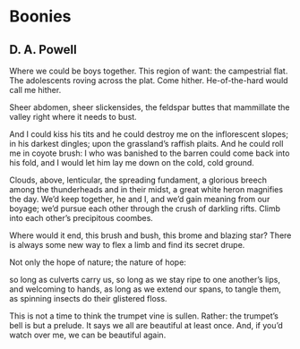# Boonies
## D. A. Powell
Where we could be boys together. This region of want:
the campestrial flat. The adolescents roving across the plat.
Come hither. He-of-the-hard would call me hither.

Sheer abdomen, sheer slickensides, the feldspar buttes
that mammillate the valley right where it needs to bust.

And I could kiss his tits and he could destroy me
on the inflorescent slopes; in his darkest dingles;
upon the grassland’s raffish plaits. And he could roll me
in coyote brush: I who was banished to the barren
could come back into his fold, and I
would let him lay me down on the cold, cold ground.

Clouds, above, lenticular, the spreading fundament,
a glorious breech among the thunderheads
and in their midst, a great white heron magnifies
the day. We’d keep together, he and I,
and we’d gain meaning from our boyage; we’d pursue
each other through the crush of darkling rifts.
Climb into each other’s precipitous coombes.

Where would it end, this brush and bush, this brome
and blazing star? There is always some new way
to flex a limb and find its secret drupe.

Not only the hope of nature; the nature of hope:

so long as culverts carry us, so long as we stay ripe
to one another’s lips, and welcoming to hands,
as long as we extend our spans, to tangle them,
as spinning insects do their glistered floss.

This is not a time to think the trumpet vine is sullen.
Rather: the trumpet’s bell is but a prelude.
It says we all are beautiful at least once.
And, if you’d watch over me, we can be beautiful again.